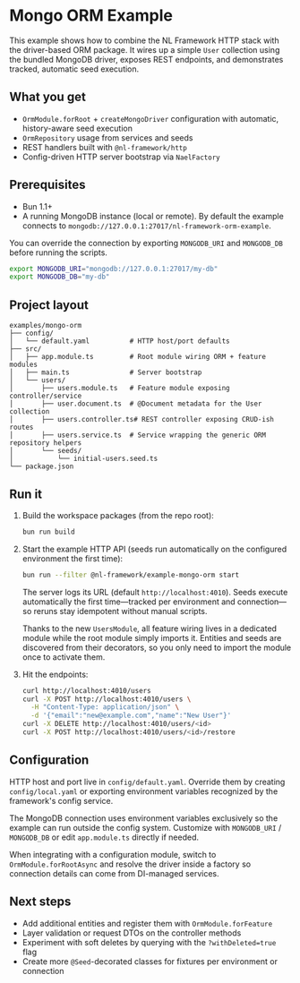 # Mongo ORM Example

This example shows how to combine the NL Framework HTTP stack with the driver-based ORM package. It wires up a simple `User` collection using the bundled MongoDB driver, exposes REST endpoints, and demonstrates tracked, automatic seed execution.

## What you get

- `OrmModule.forRoot` + `createMongoDriver` configuration with automatic, history-aware seed execution
- `OrmRepository` usage from services and seeds
- REST handlers built with `@nl-framework/http`
- Config-driven HTTP server bootstrap via `NaelFactory`

## Prerequisites

- Bun 1.1+
- A running MongoDB instance (local or remote). By default the example connects to `mongodb://127.0.0.1:27017/nl-framework-orm-example`.

You can override the connection by exporting `MONGODB_URI` and `MONGODB_DB` before running the scripts.

```bash
export MONGODB_URI="mongodb://127.0.0.1:27017/my-db"
export MONGODB_DB="my-db"
```

## Project layout

```
examples/mongo-orm
├── config/
│   └── default.yaml          # HTTP host/port defaults
├── src/
│   ├── app.module.ts         # Root module wiring ORM + feature modules
│   ├── main.ts               # Server bootstrap
│   └── users/
│       ├── users.module.ts   # Feature module exposing controller/service
│       ├── user.document.ts  # @Document metadata for the User collection
│       ├── users.controller.ts# REST controller exposing CRUD-ish routes
│       ├── users.service.ts  # Service wrapping the generic ORM repository helpers
│       └── seeds/
│           └── initial-users.seed.ts
└── package.json
```

## Run it

1. Build the workspace packages (from the repo root):

   ```bash
   bun run build
   ```

2. Start the example HTTP API (seeds run automatically on the configured environment the first time):

   ```bash
   bun run --filter @nl-framework/example-mongo-orm start
   ```

   The server logs its URL (default `http://localhost:4010`). Seeds execute automatically the first time—tracked per environment and connection—so reruns stay idempotent without manual scripts.

   Thanks to the new `UsersModule`, all feature wiring lives in a dedicated module while the root module simply imports it. Entities and seeds are discovered from their decorators, so you only need to import the module once to activate them.

3. Hit the endpoints:

   ```bash
   curl http://localhost:4010/users
   curl -X POST http://localhost:4010/users \
     -H "Content-Type: application/json" \
     -d '{"email":"new@example.com","name":"New User"}'
   curl -X DELETE http://localhost:4010/users/<id>
   curl -X POST http://localhost:4010/users/<id>/restore
   ```

## Configuration

HTTP host and port live in `config/default.yaml`. Override them by creating `config/local.yaml` or exporting environment variables recognized by the framework's config service.

The MongoDB connection uses environment variables exclusively so the example can run outside the config system. Customize with `MONGODB_URI` / `MONGODB_DB` or edit `app.module.ts` directly if needed.

When integrating with a configuration module, switch to `OrmModule.forRootAsync` and resolve the driver inside a factory so connection details can come from DI-managed services.

## Next steps

- Add additional entities and register them with `OrmModule.forFeature`
- Layer validation or request DTOs on the controller methods
- Experiment with soft deletes by querying with the `?withDeleted=true` flag
- Create more `@Seed`-decorated classes for fixtures per environment or connection
